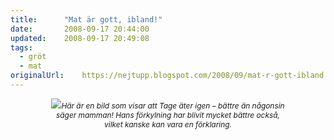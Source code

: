 ```yaml
---
title:		"Mat är gott, ibland!"
date:		2008-09-17 20:44:00
updated:	2008-09-17 20:49:08
tags: 
  - gröt
  - mat	
originalUrl:	https://nejtupp.blogspot.com/2008/09/mat-r-gott-ibland.html
---
```


<div style="text-align: center;"><img src="../../../../img/_MG_7989_1024pix.jpg"><span style="font-size:85%;"><span style="font-style: italic;">Här är en bild som visar att Tage äter igen – bättre än någonsin<br>säger mamman! Hans förkylning har blivit mycket bättre också,<br>vilket kanske kan vara en förklaring.</span></span><br></div>
<!-- no comments on this post -->